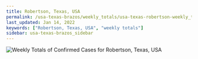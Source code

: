 ```yaml
---
title: Robertson, Texas, USA
permalink: /usa-texas-brazos/weekly_totals/usa-texas-robertson-weekly_totals.html
last_updated: Jan 14, 2022
keywords: ["Robertson, Texas, USA", "weekly totals"]
sidebar: usa-texas-brazos_sidebar
---
```


![Weekly Totals of Confirmed Cases for Robertson, Texas, USA](/covid_tracker/images/graphs/usa-texas-robertson-weekly_totals_graph.png)
